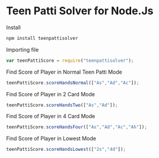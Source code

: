 # Teen Patti Solver for Node.Js


Install
```javascript
npm install teenpattisolver
```


Importing file
```javascript
var teenPattiScore = require("teenpattisolver");
```

Find Score of Player in Normal Teen Patti Mode
```javascript
teenPattiScore.scoreHandsNormal(["As","Ad","Ac"]);
```


Find Score of Player in 2 Card Mode
```javascript
teenPattiScore.scoreHandsTwo(["As","Ad"]);
```


Find Score of Player in 4 Card Mode
```javascript
teenPattiScore.scoreHandsFour(["As","Ad","Ac","Ah"]);
```


Find Score of Player in Lowest Mode
```javascript
teenPattiScore.scoreHandsLowest(["2s","4d"]);
```
